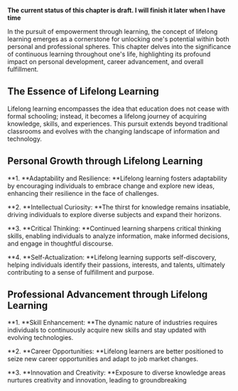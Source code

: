 **The current status of this chapter is draft. I will finish it later when I have time**

In the pursuit of empowerment through learning, the concept of lifelong learning emerges as a cornerstone for unlocking one's potential within both personal and professional spheres. This chapter delves into the significance of continuous learning throughout one's life, highlighting its profound impact on personal development, career advancement, and overall fulfillment.

**The Essence of Lifelong Learning**
------------------------------------

Lifelong learning encompasses the idea that education does not cease with formal schooling; instead, it becomes a lifelong journey of acquiring knowledge, skills, and experiences. This pursuit extends beyond traditional classrooms and evolves with the changing landscape of information and technology.

**Personal Growth through Lifelong Learning**
---------------------------------------------

\*\*1. \*\*Adaptability and Resilience: \*\*Lifelong learning fosters adaptability by encouraging individuals to embrace change and explore new ideas, enhancing their resilience in the face of challenges.

\*\*2. \*\*Intellectual Curiosity: \*\*The thirst for knowledge remains insatiable, driving individuals to explore diverse subjects and expand their horizons.

\*\*3. \*\*Critical Thinking: \*\*Continued learning sharpens critical thinking skills, enabling individuals to analyze information, make informed decisions, and engage in thoughtful discourse.

\*\*4. \*\*Self-Actualization: \*\*Lifelong learning supports self-discovery, helping individuals identify their passions, interests, and talents, ultimately contributing to a sense of fulfillment and purpose.

**Professional Advancement through Lifelong Learning**
------------------------------------------------------

\*\*1. \*\*Skill Enhancement: \*\*The dynamic nature of industries requires individuals to continuously acquire new skills and stay updated with evolving technologies.

\*\*2. \*\*Career Opportunities: \*\*Lifelong learners are better positioned to seize new career opportunities and adapt to job market changes.

\*\*3. \*\*Innovation and Creativity: \*\*Exposure to diverse knowledge areas nurtures creativity and innovation, leading to groundbreaking
